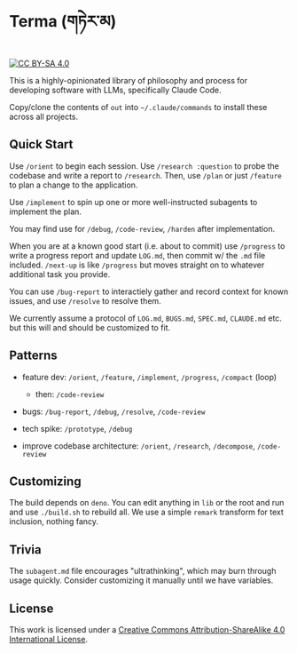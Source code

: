 # Terma (གཏེར་མ)
[![CC BY-SA 4.0][cc-by-sa-shield]][cc-by-sa]

[cc-by-sa]: http://creativecommons.org/licenses/by-sa/4.0/
[cc-by-sa-shield]: https://img.shields.io/badge/License-CC%20BY--SA%204.0-lightgrey.svg

This is a highly-opinionated library of philosophy and process for developing software with LLMs, specifically Claude Code.

Copy/clone the contents of `out` into `~/.claude/commands` to install these across all projects.

## Quick Start

Use `/orient` to begin each session. Use `/research :question` to probe the codebase and write a report to `/research`. Then, use `/plan` or just `/feature` to plan a change to the application.

Use `/implement` to spin up one or more well-instructed subagents to implement the plan.

You may find use for `/debug`, `/code-review`, `/harden` after implementation.

When you are at a known good start (i.e. about to commit) use `/progress` to write a progress report and update `LOG.md`, then commit w/ the `.md` file included. `/next-up` is like `/progress` but moves straight on to whatever additional task you provide.

You can use `/bug-report` to interactiely gather and record context for known issues, and use `/resolve` to resolve them.

We currently assume a protocol of `LOG.md`, `BUGS.md`, `SPEC.md`, `CLAUDE.md` etc. but this will and should be customized to fit.

## Patterns

- feature dev: `/orient`, `/feature`, `/implement`, `/progress`, `/compact` (loop)
  - then: `/code-review`

- bugs: `/bug-report`, `/debug`, `/resolve`, `/code-review`

- tech spike: `/prototype`, `/debug`

- improve codebase architecture: `/orient`, `/research`, `/decompose`, `/code-review`

## Customizing

The build depends on `deno`.
You can edit anything in `lib` or the root and run and use `./build.sh` to rebuild all. We use a simple `remark` transform for text inclusion, nothing fancy.

## Trivia

The `subagent.md` file encourages "ultrathinking", which may burn through usage quickly. Consider customizing it manually until we have variables.

## License

This work is licensed under a [Creative Commons Attribution-ShareAlike 4.0 International License](http://creativecommons.org/licenses/by-sa/4.0/).
